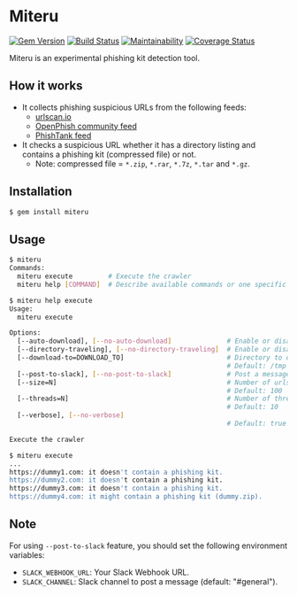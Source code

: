 # Miteru

[![Gem Version](https://badge.fury.io/rb/miteru.svg)](https://badge.fury.io/rb/miteru)
[![Build Status](https://travis-ci.org/ninoseki/miteru.svg?branch=master)](https://travis-ci.org/ninoseki/miteru)
[![Maintainability](https://api.codeclimate.com/v1/badges/d90e1b5bbdd9663a17d1/maintainability)](https://codeclimate.com/github/ninoseki/miteru/maintainability)
[![Coverage Status](https://coveralls.io/repos/github/ninoseki/miteru/badge.svg?branch=master)](https://coveralls.io/github/ninoseki/miteru?branch=master)

Miteru is an experimental phishing kit detection tool.

## How it works

- It collects phishing suspicious URLs from the following feeds:
  - [urlscan.io](https://urlscan.io/search/#certstream-suspicious)
  - [OpenPhish community feed](https://openphish.com/feed.txt)
  - [PhishTank feed](http://data.phishtank.com/data/online-valid.csv)
- It checks a suspicious URL whether it has a directory listing and contains a phishing kit (compressed file) or not.
  - Note: compressed file = `*.zip`, `*.rar`, `*.7z`, `*.tar` and `*.gz`.

## Installation

```sh
$ gem install miteru
```

## Usage

```sh
$ miteru
Commands:
  miteru execute         # Execute the crawler
  miteru help [COMMAND]  # Describe available commands or one specific command
```

```sh
$ miteru help execute
Usage:
  miteru execute

Options:
  [--auto-download], [--no-auto-download]              # Enable or disable auto-download of compressed file(s)
  [--directory-traveling], [--no-directory-traveling]  # Enable or disable directory traveling
  [--download-to=DOWNLOAD_TO]                          # Directory to download file(s)
                                                       # Default: /tmp
  [--post-to-slack], [--no-post-to-slack]              # Post a message to Slack if it detects a phishing kit
  [--size=N]                                           # Number of urlscan.io's results. (Max: 100,000)
                                                       # Default: 100
  [--threads=N]                                        # Number of threads to use
                                                       # Default: 10
  [--verbose], [--no-verbose]
                                                       # Default: true

Execute the crawler
```

```sh
$ miteru execute
...
https://dummy1.com: it doesn't contain a phishing kit.
https://dummy2.com: it doesn't contain a phishing kit.
https://dummy3.com: it doesn't contain a phishing kit.
https://dummy4.com: it might contain a phishing kit (dummy.zip).
```

## Note

For using `--post-to-slack` feature, you should set the following environment variables:

- `SLACK_WEBHOOK_URL`: Your Slack Webhook URL.
- `SLACK_CHANNEL`: Slack channel to post a message (default: "#general").
